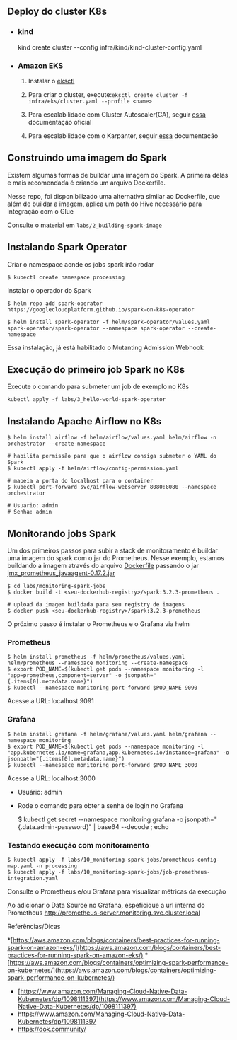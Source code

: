 ## Deploy do cluster K8s

- ### kind
    kind create cluster --config infra/kind/kind-cluster-config.yaml

- ### Amazon EKS
    1. Instalar o [eksctl](https://eksctl.io/introduction/)

    2. Para criar o cluster, execute:```eksctl create cluster -f infra/eks/cluster.yaml --profile <name>```
    3. Para escalabilidade com Cluster Autoscaler(CA), seguir [essa](https://docs.aws.amazon.com/eks/latest/userguide/autoscaling.html) documentação oficial
    4. Para escalabilidade com o Karpanter, seguir [essa](https://karpenter.sh/v0.25.0/getting-started/getting-started-with-eksctl/) documentação

## Construindo uma imagem do Spark
  Existem algumas formas de buildar uma imagem do Spark. A primeira delas e mais recomendada é criando um arquivo Dockerfile.

  Nesse repo, foi disponibilizado uma alternativa similar ao Dockerfile, que além de buildar a imagem, aplica um path do Hive necessário para integração com o Glue

  Consulte o material em ```labs/2_building-spark-image```

## Instalando Spark Operator
Criar o namespace aonde os jobs spark irão rodar 
   
    $ kubectl create namespace processing 

Instalar o operador do Spark

    $ helm repo add spark-operator https://googlecloudplatform.github.io/spark-on-k8s-operator

    $ helm install spark-operator -f helm/spark-operator/values.yaml spark-operator/spark-operator --namespace spark-operator --create-namespace
  
Essa instalação, já está habilitado o Mutanting Admission Webhook

## Execução do primeiro job Spark no K8s
  Execute o comando para submeter um job de exemplo no K8s

  ```kubectl apply -f labs/3_hello-world-spark-operator ```
## Instalando Apache Airflow no K8s

    $ helm install airflow -f helm/airflow/values.yaml helm/airflow -n orchestrator --create-namespace
    
    # habilita permissão para que o airflow consiga submeter o YAML do Spark 
    $ kubectl apply -f helm/airflow/config-permission.yaml
    
    # mapeia a porta do localhost para o container
    $ kubectl port-forward svc/airflow-webserver 8080:8080 --namespace orchestrator
    
    # Usuario: admin
    # Senha: admin
## Monitorando jobs Spark

Um dos primeiros passos para subir a stack de monitoramento é buildar uma imagem do spark com o jar do Prometheus. Nesse exemplo, estamos buildando a imagem através do arquivo [Dockerfile](labs%2Fmonitoring-spark-jobs%2FDockerfile) passando o jar [jmx_prometheus_javaagent-0.17.2.jar](labs%2Fmonitoring-spark-jobs%2Fjmx_prometheus_javaagent-0.17.2.jar)

    $ cd labs/monitoring-spark-jobs
    $ docker build -t <seu-dockerhub-registry>/spark:3.2.3-prometheus .

    # upload da imagem buildada para seu registry de imagens
    $ docker push <seu-dockerhub-registry>/spark:3.2.3-prometheus

O próximo passo é instalar o Prometheus e o Grafana via helm

### Prometheus

    $ helm install prometheus -f helm/prometheus/values.yaml helm/prometheus --namespace monitoring --create-namespace
    $ export POD_NAME=$(kubectl get pods --namespace monitoring -l "app=prometheus,component=server" -o jsonpath="{.items[0].metadata.name}")
    $ kubectl --namespace monitoring port-forward $POD_NAME 9090   

  
Acesse a URL: localhost:9091

### Grafana
    $ helm install grafana -f helm/grafana/values.yaml helm/grafana --namespace monitoring
    $ export POD_NAME=$(kubectl get pods --namespace monitoring -l "app.kubernetes.io/name=grafana,app.kubernetes.io/instance=grafana" -o jsonpath="{.items[0].metadata.name}")
    $ kubectl --namespace monitoring port-forward $POD_NAME 3000

Acesse a URL: localhost:3000

  * Usuário: admin
  * 
    Rode o comando para obter a senha de login no Grafana
  
    $ kubectl get secret --namespace monitoring grafana -o jsonpath="{.data.admin-password}" | base64 --decode ; echo

### Testando execução com monitoramento
  
    $ kubectl apply -f labs/10_monitoring-spark-jobs/prometheus-config-map.yaml -n processing
    $ kubectl apply -f labs/10_monitoring-spark-jobs/job-prometheus-integration.yaml

Consulte o Prometheus e/ou Grafana para visualizar métricas da execução

Ao adicionar o Data Source no Grafana, espeficique a url interna do Prometheus
http://prometheus-server.monitoring.svc.cluster.local


Referências/Dicas

*[https://aws.amazon.com/blogs/containers/best-practices-for-running-spark-on-amazon-eks/](https://aws.amazon.com/blogs/containers/best-practices-for-running-spark-on-amazon-eks/)
*[https://aws.amazon.com/blogs/containers/optimizing-spark-performance-on-kubernetes/](https://aws.amazon.com/blogs/containers/optimizing-spark-performance-on-kubernetes/)
* [https://www.amazon.com/Managing-Cloud-Native-Data-Kubernetes/dp/1098111397](https://www.amazon.com/Managing-Cloud-Native-Data-Kubernetes/dp/1098111397)
* https://www.amazon.com/Managing-Cloud-Native-Data-Kubernetes/dp/1098111397
* https://dok.community/
